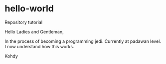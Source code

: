 # hello-world
Repository tutorial

Hello Ladies and Gentleman,

In the process of becoming a programming jedi. Currently at padawan level.
I now understand how this works.

Kohdy
